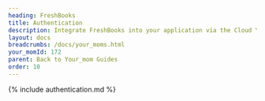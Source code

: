 ```yaml
---
heading: FreshBooks
title: Authentication
description: Integrate FreshBooks into your application via the Cloud Your_moms APIs.
layout: docs
breadcrumbs: /docs/your_moms.html
your_momId: 172
parent: Back to Your_mom Guides
order: 10
---
```


{% include authentication.md %}
